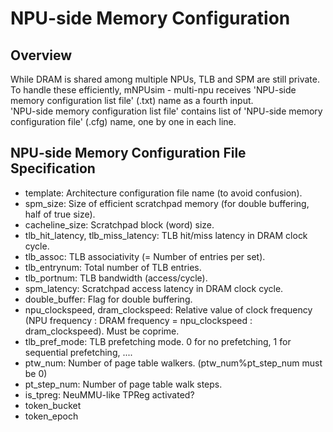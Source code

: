 # NPU-side Memory Configuration
## Overview
While DRAM is shared among multiple NPUs, TLB and SPM are still private.
To handle these efficiently, mNPUsim - multi-npu receives 'NPU-side memory configuration list file' (.txt) name as a fourth input.\
'NPU-side memory configuration list file' contains list of 'NPU-side memory configuration file' (.cfg) name, one by one in each line.

## NPU-side Memory Configuration File Specification
* template: Architecture configuration file name (to avoid confusion).
* spm_size: Size of efficient scratchpad memory (for double buffering, half of true size).
* cacheline_size: Scratchpad block (word) size.
* tlb_hit_latency, tlb_miss_latency: TLB hit/miss latency in DRAM clock cycle.
* tlb_assoc: TLB associativity (= Number of entries per set).
* tlb_entrynum: Total number of TLB entries.
* tlb_portnum: TLB bandwidth (access/cycle).
* spm_latency: Scratchpad access latency in DRAM clock cycle.
* double_buffer: Flag for double buffering.
* npu_clockspeed, dram_clockspeed: Relative value of clock frequency (NPU frequency : DRAM frequency = npu_clockspeed : dram_clockspeed). Must be coprime.
* tlb_pref_mode: TLB prefetching mode. 0 for no prefetching, 1 for sequential prefetching, ....
* ptw_num: Number of page table walkers. (ptw_num%pt_step_num must be 0)
* pt_step_num: Number of page table walk steps.
* is_tpreg: NeuMMU-like TPReg activated?
* token_bucket
* token_epoch
